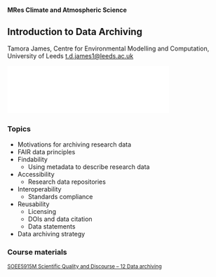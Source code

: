 #### MRes Climate and Atmospheric Science
## Introduction to Data Archiving

<div class="splash">

Tamora James, Centre for Environmental Modelling and Computation, University of Leeds
<t.d.james1@leeds.ac.uk>

<img src="img/UoLeeds_Logo_white_png_transparent_background.png" />

</div>


<!-- .slide: style="font-size:smaller" -->
### Topics

* Motivations for archiving research data
* FAIR data principles<br/>
* Findability<br/>
  * Using metadata to describe research data<br/>
* Accessibility<br/>
  * Research data repositories<br/>
* Interoperability<br/>
  * Standards compliance<br/>
* Reusability<br/>
  * Licensing<br/>
  * DOIs and data citation<br/>
  * Data statements<br/>
* Data archiving strategy


### Course materials

<p style="font-size:smaller"><a href="https://leeds365.sharepoint.com/:f:/r/sites/22233SOEE5915MScientificQua_7ae3b7a3-e5c6-11ec-84ea-33d5211a88f2/Shared%20Documents/x12%20Data%20archiving?csf=1&web=1&e=5bYnNa">SOEE5915M Scientific Quality and Discourse &ndash; 12 Data archiving</a></p>
